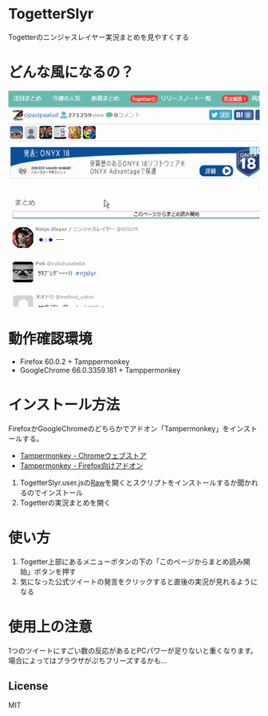 # TogetterSlyr
Togetterのニンジャスレイヤー実況まとめを見やすくする

# どんな風になるの？
![sample](https://github.com/rizenback000/TogetterSlyr/blob/media/sample.gif)

# 動作確認環境
- Firefox 60.0.2 + Tamppermonkey
- GoogleChrome 66.0.3359.181 + Tamppermonkey

# インストール方法
FirefoxかGoogleChromeのどちらかでアドオン「Tampermonkey」をインストールする。
- [Tampermonkey - Chromeウェブストア](https://chrome.google.com/webstore/detail/tampermonkey/dhdgffkkebhmkfjojejmpbldmpobfkfo?hl=ja)
- [Tampermonkey - Firefox向けアドオン](https://addons.mozilla.org/ja/firefox/addon/tampermonkey/)
1. TogetterSlyr.user.jsの[Raw](https://github.com/rizenback000/TogetterSlyr/raw/master/TogetterSlyr.user.js)を開くとスクリプトをインストールするか聞かれるのでインストール
2. Togetterの実況まとめを開く

# 使い方
1. Togetter上部にあるメニューボタンの下の「このページからまとめ読み開始」ボタンを押す
1. 気になった公式ツイートの発言をクリックすると直後の実況が見れるようになる

# 使用上の注意
1つのツイートにすごい数の反応があるとPCパワーが足りないと重くなります。
場合によってはブラウザがぷちフリーズするかも…

## License
MIT
